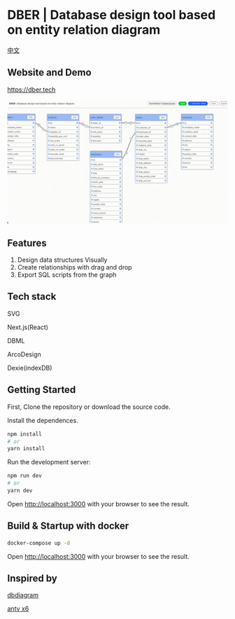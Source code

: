 # DBER | Database design tool based on entity relation diagram

[中文](README-CN.md)

## Website and Demo

https://dber.tech

![Demo Gif](./dber.gif)

## Features

1. Design data structures Visually
2. Create relationships with drag and drop
3. Export SQL scripts from the graph

## Tech stack

SVG

Next.js(React)

DBML

ArcoDesign

Dexie(indexDB)

## Getting Started

First, Clone the repository or download the source code.

Install the dependences.

```bash
npm install
# or
yarn install
```

Run the development server:

```bash
npm run dev
# or
yarn dev
```

Open [http://localhost:3000](http://localhost:3000) with your browser to see the result.

## Build & Startup with docker
```bash
docker-compose up -d
```
Open [http://localhost:3000](http://localhost:3000) with your browser to see the result.

## Inspired by

[dbdiagram](https://dbdiagram.io/)

[antv x6](https://x6.antv.vision/)
